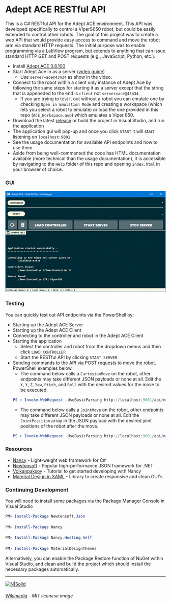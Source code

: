 # Adept ACE RESTful API

This is a C# RESTful API for the Adept ACE environment. This API was developed specifically to control a ViperS650 robot, but could be easily extended to control other robots. The goal of this project was to create a web API that would provide easy access to command and move the robot arm via standard HTTP requests. The initial purpose was to enable programming via a LabView program, but extends to anything that can issue standard HTTP GET and POST requests (e.g., JavaScript, Python, etc.).

  - Install [Adept ACE 3.8.100](https://robotics.omron.com/browse-documents/?dir_id=8)
  - Start Adept Ace in as a server ([video guide](https://youtu.be/j9YGoNODSwQ?t=124))
    - Use `server=ace@43434` as show in the video.
  - Connect to the robot within a client only instance of Adept Ace by following the same steps for starting it as a server except that the string that is appeneded to the end is `client` not `server=ace@43434`.
    - If you are trying to test it out without a robot you can emulate one by checking `Open in Emulation Mode` and creating a workspace (which lets you select a robot to emulate) or load the one provided in this repo (`ACE_Workspace.awp`) which emulates a Viper 650.
  - Download the latest [release](https://github.com/damianj/Adept-ACE-Web-API/releases) or build the project in Visual Studio, and run the application
  - The application gui will pop-up and once you click `START` it will start listening on `localhost:9001`
  - See the usage documentation for available API endpoints and how to use them
  - Aside from being well-commented the code has HTML documentation available (more technical than the usage documentation), it is accessible by navigating to the `Help` folder of this repo and opening `index.html` in your browser of choice.

### GUI

![Adept-ACE-Web-API-GUI](./gui.gif)

### Testing

You can quickly test out API endpoints via the PowerShell by:
  - Starting up the Adept ACE Server
  - Starting up the Adept ACE Client
  - Connecting to the controller and robot in the Adept ACE Client
  - Starting the application
    - Select the controller and robot from the dropdown menus and then click `LOAD CONTROLLER`
    - Start the RESTful API by clicking `START SERVER`
 - Sending commands to the API via POST requests to move the robot. PowerShell examples below.
   - The command below calls a `CartesianMove` on the robot, other endpoints may take different JSON payloads or none at all. Edit the `X`, `Y`, `Z`, `Yaw`, `Pitch`, and `Roll` with the desired values for the move to be executed.
    ```powershell
    PS > Invoke-WebRequest -UseBasicParsing http://localhost:9001/api/move/cartesian -ContentType "application/json" -Method POST -Body "{ 'Accel': 100, 'Decel': 100, 'Speed': 10, 'StraightMotion': true, 'MotionEnd': 'Blend', 'SCurveProfile': 0, 'X': 0, 'Y': 0, 'Z': 0, 'Yaw': 0, 'Pitch': 0, 'Roll': 0}"
    ```
   - The command below calls a `JointMove` on the robot, other endpoints may take different JSON payloads or none at all. Edit the `JointPosition` array in the JSON payload with the desired joint positions of the robot after the move.
    ```powershell
    PS > Invoke-WebRequest -UseBasicParsing http://localhost:9001/api/move/joints -ContentType "application/json" -Method POST -Body "{ 'Accel': 100, 'Decel': 100, 'Speed': 10, 'StraightMotion': true, 'MotionEnd': 'Blend', 'SCurveProfile': 0, 'JointPosition': [0.0, 0.0, 0.0, 0.0, 0.0, 0.0]}"
    ```

### Resources

* [Nancy] - Light-weight web framework for C#
* [Newtonsoft] - Popular high-performance JSON framework for .NET
* [Volkanpaksoy] - Tutorial to get started developing with Nancy
* [Material Design in XAML] - Library to create responsive and clean GUI's 

### Continuing Development
You will need to install some packages via the Package Manager Console in Visual Studio

```powershell
PM> Install-Package Newtonsoft.Json

PM> Install-Package Nancy

PM> Install-Package Nancy.Hosting.Self

PM> Install-Package MaterialDesignThemes
```

Alternatively, you can enable the Package Restore function of NuGet within Visual Studio, and clean and build the project which should install the necessary packages automatically.

---
[![N|Solid](https://upload.wikimedia.org/wikipedia/commons/thumb/f/f8/License_icon-mit-88x31-2.svg/2000px-License_icon-mit-88x31-2.svg.png)](https://opensource.org/licenses/MIT)
###### [Wikimedia] - MIT licenese image

[//]: # (Reference Links - http://stackoverflow.com/questions/4823468/store-comments-in-markdown-syntax)

   [Adept ACE Custom API]: <https://damianj.github.io/MARSLab_ACEAPI/>
   [Material Design in XAML]: <http://materialdesigninxaml.net/>
   [Volkanpaksoy]: <http://volkanpaksoy.com/archive/2015/11/11/building-a-simple-http-server-with-nancy/>
   [Nancy]: <http://nancyfx.org/>
   [Newtonsoft]: <http://www.newtonsoft.com/json>
   [Wikimedia]: <https://upload.wikimedia.org/>
